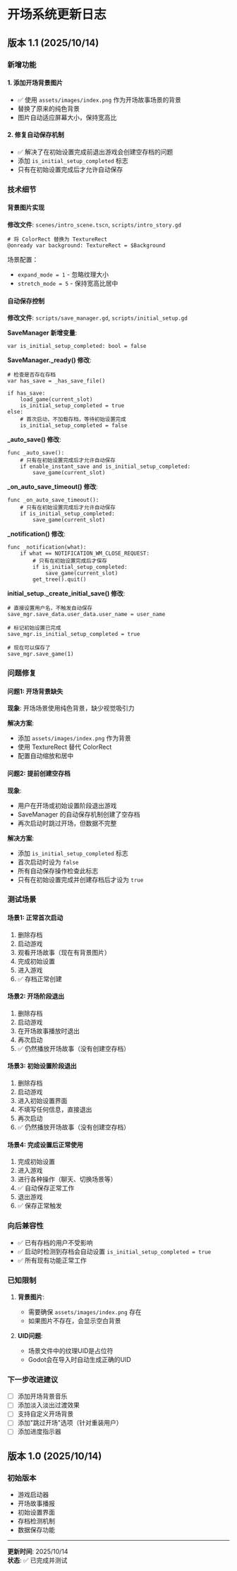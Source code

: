 # 开场系统更新日志

## 版本 1.1 (2025/10/14)

### 新增功能

#### 1. 添加开场背景图片
- ✅ 使用 `assets/images/index.png` 作为开场故事场景的背景
- 替换了原来的纯色背景
- 图片自动适应屏幕大小，保持宽高比

#### 2. 修复自动保存机制
- ✅ 解决了在初始设置完成前退出游戏会创建空存档的问题
- 添加 `is_initial_setup_completed` 标志
- 只有在初始设置完成后才允许自动保存

### 技术细节

#### 背景图片实现
**修改文件**: `scenes/intro_scene.tscn`, `scripts/intro_story.gd`

```gdscript
# 将 ColorRect 替换为 TextureRect
@onready var background: TextureRect = $Background
```

场景配置：
- `expand_mode = 1` - 忽略纹理大小
- `stretch_mode = 5` - 保持宽高比居中

#### 自动保存控制

**修改文件**: `scripts/save_manager.gd`, `scripts/initial_setup.gd`

**SaveManager 新增变量**:
```gdscript
var is_initial_setup_completed: bool = false
```

**SaveManager._ready() 修改**:
```gdscript
# 检查是否存在存档
var has_save = _has_save_file()

if has_save:
    load_game(current_slot)
    is_initial_setup_completed = true
else:
    # 首次启动，不加载存档，等待初始设置完成
    is_initial_setup_completed = false
```

**_auto_save() 修改**:
```gdscript
func _auto_save():
    # 只有在初始设置完成后才允许自动保存
    if enable_instant_save and is_initial_setup_completed:
        save_game(current_slot)
```

**_on_auto_save_timeout() 修改**:
```gdscript
func _on_auto_save_timeout():
    # 只有在初始设置完成后才允许自动保存
    if is_initial_setup_completed:
        save_game(current_slot)
```

**_notification() 修改**:
```gdscript
func _notification(what):
    if what == NOTIFICATION_WM_CLOSE_REQUEST:
        # 只有在初始设置完成后才保存
        if is_initial_setup_completed:
            save_game(current_slot)
        get_tree().quit()
```

**initial_setup._create_initial_save() 修改**:
```gdscript
# 直接设置用户名，不触发自动保存
save_mgr.save_data.user_data.user_name = user_name

# 标记初始设置已完成
save_mgr.is_initial_setup_completed = true

# 现在可以保存了
save_mgr.save_game(1)
```

### 问题修复

#### 问题1: 开场背景缺失
**现象**: 开场场景使用纯色背景，缺少视觉吸引力

**解决方案**: 
- 添加 `assets/images/index.png` 作为背景
- 使用 TextureRect 替代 ColorRect
- 配置自动缩放和居中

#### 问题2: 提前创建空存档
**现象**: 
- 用户在开场或初始设置阶段退出游戏
- SaveManager 的自动保存机制创建了空存档
- 再次启动时跳过开场，但数据不完整

**解决方案**:
- 添加 `is_initial_setup_completed` 标志
- 首次启动时设为 `false`
- 所有自动保存操作检查此标志
- 只有在初始设置完成并创建存档后才设为 `true`

### 测试场景

#### 场景1: 正常首次启动
1. 删除存档
2. 启动游戏
3. 观看开场故事（现在有背景图片）
4. 完成初始设置
5. 进入游戏
6. ✅ 存档正常创建

#### 场景2: 开场阶段退出
1. 删除存档
2. 启动游戏
3. 在开场故事播放时退出
4. 再次启动
5. ✅ 仍然播放开场故事（没有创建空存档）

#### 场景3: 初始设置阶段退出
1. 删除存档
2. 启动游戏
3. 进入初始设置界面
4. 不填写任何信息，直接退出
5. 再次启动
6. ✅ 仍然播放开场故事（没有创建空存档）

#### 场景4: 完成设置后正常使用
1. 完成初始设置
2. 进入游戏
3. 进行各种操作（聊天、切换场景等）
4. ✅ 自动保存正常工作
5. 退出游戏
6. ✅ 保存正常触发

### 向后兼容性

- ✅ 已有存档的用户不受影响
- ✅ 启动时检测到存档会自动设置 `is_initial_setup_completed = true`
- ✅ 所有现有功能正常工作

### 已知限制

1. **背景图片**: 
   - 需要确保 `assets/images/index.png` 存在
   - 如果图片不存在，会显示空白背景

2. **UID问题**: 
   - 场景文件中的纹理UID是占位符
   - Godot会在导入时自动生成正确的UID

### 下一步改进建议

- [ ] 添加开场背景音乐
- [ ] 添加淡入淡出过渡效果
- [ ] 支持自定义开场背景
- [ ] 添加"跳过开场"选项（针对重装用户）
- [ ] 添加进度指示器

## 版本 1.0 (2025/10/14)

### 初始版本
- 游戏启动器
- 开场故事播报
- 初始设置界面
- 存档检测机制
- 数据保存功能

---

**更新时间**: 2025/10/14  
**状态**: ✅ 已完成并测试
